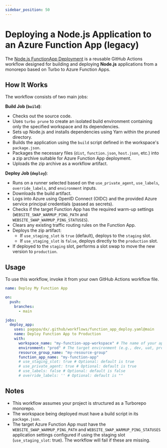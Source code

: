 ```yaml
---
sidebar_position: 50
---
```


# Deploying a Node.js Application to an Azure Function App (legacy)

The
[Node.js FunctionApp Deployment](https://github.com/pagopa/dx/blob/main/.github/workflows/function_app_deploy.yaml)
is a reusable GitHub Actions workflow designed for building and deploying
**Node.js** applications from a monorepo based on Turbo to Azure Function Apps.

## How It Works

The workflow consists of two main jobs:

**Build Job (`build`)**:

- Checks out the source code.
- Uses `turbo prune` to create an isolated build environment containing only the
  specified workspace and its dependencies.
- Sets up Node.js and installs dependencies using Yarn within the pruned
  directory.
- Builds the application using the `build` script defined in the workspace's
  `package.json`.
- Packages the necessary files (`dist`, `function.json`, `host.json`, etc.) into
  a zip archive suitable for Azure Function App deployment.
- Uploads the zip archive as a workflow artifact.

**Deploy Job (`deploy`)**:

- Runs on a runner selected based on the `use_private_agent`, `use_labels`,
  `override_labels`, and `environment` inputs.
- Downloads the build artifact.
- Logs into Azure using OpenID Connect (OIDC) and the provided Azure service
  principal credentials (passed as secrets).
- Checks if the target Function App has the required warm-up settings
  (`WEBSITE_SWAP_WARMUP_PING_PATH` and `WEBSITE_SWAP_WARMUP_PING_STATUSES`).
- Clears any existing traffic routing rules on the Function App.
- Deploys the zip artifact:
  - If `use_staging_slot` is `true` (default), deploys to the `staging` slot.
  - If `use_staging_slot` is `false`, deploys directly to the `production` slot.
- If deployed to the `staging` slot, performs a slot swap to move the new
  version to `production`.

## Usage

To use this workflow, invoke it from your own GitHub Actions workflow file.

```yaml
name: Deploy My Function App

on:
  push:
    branches:
      - main

jobs:
  deploy_app:
    uses: pagopa/dx/.github/workflows/function_app_deploy.yaml@main
    name: Deploy Function App to Production
    with:
      workspace_name: "my-function-app-workspace" # The name of your app's workspace in turbo.json
      environment: "prod" # The target environment (e.g., dev, uat, prod)
      resource_group_name: "my-resource-group"
      function_app_name: "my-function-app"
      # use_staging_slot: true # Optional: default is true
      # use_private_agent: true # Optional: default is true
      # use_labels: false # Optional: default is false
      # override_labels: '' # Optional: default is ""
```

## Notes

- This workflow assumes your project is structured as a Turborepo monorepo.
- The workspace being deployed must have a build script in its `package.json`.
- The target Azure Function App must have the `WEBSITE_SWAP_WARMUP_PING_PATH`
  and `WEBSITE_SWAP_WARMUP_PING_STATUSES` application settings configured if
  using the staging slot (`use_staging_slot`: true). The workflow will fail if
  these are missing.
